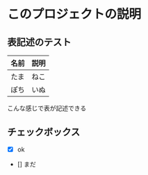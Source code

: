 # このプロジェクトの説明

## 表記述のテスト
| 名前 | 説明 |
|---|---|
|たま|ねこ|
|ぽち|いぬ|

こんな感じで表が記述できる

## チェックボックス  
- [x] ok  
- [] まだ  
